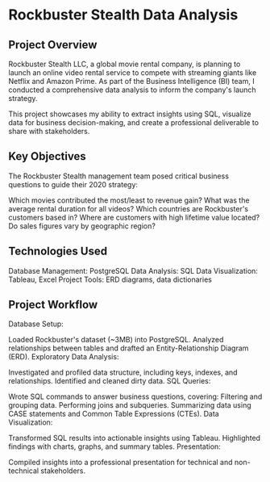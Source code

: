 # Rockbuster Stealth Data Analysis
## Project Overview
Rockbuster Stealth LLC, a global movie rental company, is planning to launch an online video rental service to compete with streaming giants like Netflix and Amazon Prime. As part of the Business Intelligence (BI) team, I conducted a comprehensive data analysis to inform the company's launch strategy.

This project showcases my ability to extract insights using SQL, visualize data for business decision-making, and create a professional deliverable to share with stakeholders.

## Key Objectives
The Rockbuster Stealth management team posed critical business questions to guide their 2020 strategy:

Which movies contributed the most/least to revenue gain?
What was the average rental duration for all videos?
Which countries are Rockbuster's customers based in?
Where are customers with high lifetime value located?
Do sales figures vary by geographic region?

## Technologies Used
Database Management: PostgreSQL
Data Analysis: SQL
Data Visualization: Tableau, Excel
Project Tools: ERD diagrams, data dictionaries

## Project Workflow
Database Setup:

Loaded Rockbuster's dataset (~3MB) into PostgreSQL.
Analyzed relationships between tables and drafted an Entity-Relationship Diagram (ERD).
Exploratory Data Analysis:

Investigated and profiled data structure, including keys, indexes, and relationships.
Identified and cleaned dirty data.
SQL Queries:

Wrote SQL commands to answer business questions, covering:
Filtering and grouping data.
Performing joins and subqueries.
Summarizing data using CASE statements and Common Table Expressions (CTEs).
Data Visualization:

Transformed SQL results into actionable insights using Tableau.
Highlighted findings with charts, graphs, and summary tables.
Presentation:

Compiled insights into a professional presentation for technical and non-technical stakeholders.
